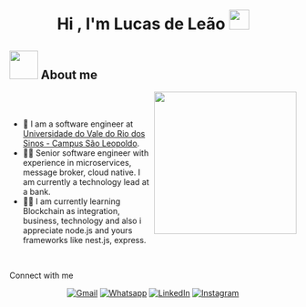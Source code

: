 <h1 align="center">Hi , I'm Lucas de Leão <img src="https://media.giphy.com/media/hvRJCLFzcasrR4ia7z/giphy.gif" width="35"></h1>
	
## <picture><img src = "https://github.com/7oSkaaa/7oSkaaa/blob/main/Images/about_me.gif?raw=true" width = 50px></picture> About me

<picture> <img align="right" src="https://github.com/7oSkaaa/7oSkaaa/blob/main/Images/Right_Side.gif?raw=true" width = 250px></picture>

<br><br>

- :school: I am a software engineer at [Universidade do Vale do Rio dos Sinos - Campus São Leopoldo](https://www.unisinos.br/).
- :technologist: Senior software engineer with experience in microservices, message broker, cloud native. I am currently a technology lead at a bank.
- :student: I am currently learning Blockchain as integration, business, technology and also i appreciate node.js and yours frameworks like nest.js, express.
<br>

Connect with me
<p align="center">
	<a href="mailto:deleaolucas@gmial.com"><img img src="https://img.shields.io/badge/gmail-%23EA4335.svg?style=plastic&logo=gmail&logoColor=white" alt="Gmail"/></a>
	<a href="https://wa.me/5551999310064"><img src="https://img.shields.io/badge/whatsapp-%2325D366.svg?style=plastic&logo=whatsapp&logoColor=white" alt="Whatsapp"/></a>
	<a href="https://www.linkedin.com/in/lucas-de-le%C3%A3o-999a73156/"><img src="https://img.shields.io/badge/linkedin-%230A66C2.svg?style=plastic&logo=linkedin&logoColor=white" alt="LinkedIn"/></a>
	<a href="https://www.instagram.com/schilling_leao/"><img src="https://img.shields.io/badge/instagram-%23E4405F.svg?style=plastic&logo=instagram&logoColor=white" alt="Instagram"/></a>
</p>


